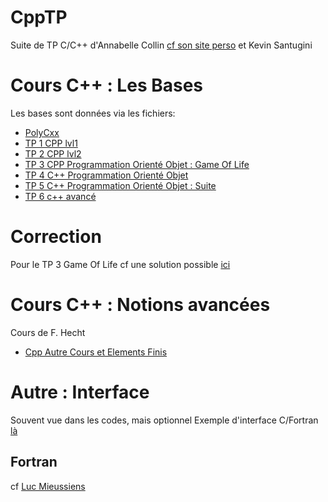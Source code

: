 # CppTP
Suite de TP C/C++ d'Annabelle Collin [cf son site perso](https://annabellecollin.perso.math.cnrs.fr/C++.html) et Kevin Santugini 
# Cours C++ : Les Bases
Les bases sont données via les fichiers:
- [PolyCxx](./TP/PolyCxx.pdf)
- [TP 1 CPP lvl1](./TP/TP_1_CPP_lvl1.pdf)
- [TP 2 CPP lvl2](./TP/TP_2_CPP_lvl2.pdf)
- [TP 3 CPP Programmation Orienté Objet : Game Of Life](./TP/TP_3_CPP_ProgrammationOrienteObjet_GameOfLife.pdf)
- [TP 4 C++ Programmation Orienté Objet](./TP/TP_4_CPP_POO_lvl2.pdf)
- [TP 5 C++ Programmation Orienté Objet : Suite](./TP/TP_5_CPP_POO_lvl3.pdf)
- [TP 6 c++ avancé](./TP/TP_6.pdf)
# Correction
Pour le TP 3 Game Of Life cf une solution possible [ici](https://github.com/W-Wuxian/GOL/tree/main)
# Cours C++ : Notions avancées
Cours de F. Hecht
- [Cpp Autre Cours et Elements Finis](./TP/CppAutreCoursEtElementsFinis_FHecht.pdf)
# Autre : Interface
Souvent vue dans les codes, mais optionnel
Exemple d'interface C/Fortran [là](https://github.com/W-Wuxian/CF)
## Fortran
cf [Luc Mieussiens](https://www.math.u-bordeaux.fr/~lmieusse/PAGE_WEB/enseignement.html)
